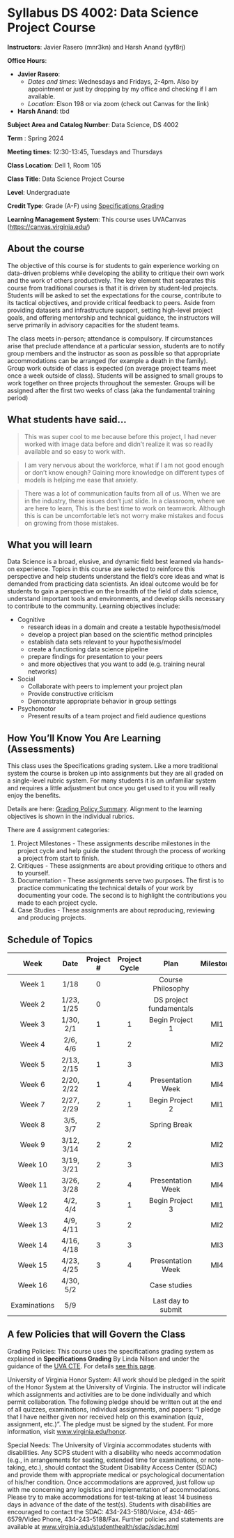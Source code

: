 # Syllabus DS 4002: Data Science Project Course

**Instructors**: Javier Rasero (mnr3kn) and Harsh Anand (yyf8rj)

**Office Hours**:
   - **Javier Rasero**:
        - *Dates and times*: Wednesdays and Fridays, 2-4pm. Also by appointment or just by dropping by my office and checking if I am available.
        - *Location*:  Elson 198 or via zoom (check out Canvas for the link)
   - **Harsh Anand**: tbd

**Subject Area and Catalog Number**: Data Science, DS 4002

**Term** : Spring 2024

**Meeting times**:  12:30-13:45, Tuesdays and Thursdays

**Class Location**: Dell 1, Room 105

**Class Title**: Data Science Project Course

**Level**: Undergraduate

**Credit Type**: Grade (A-F) using [Specifications Grading](https://app.cte.virginia.edu/events/cdi-2x-designing-equitable-grading-schemes)

**Learning Management System**: This course uses UVACanvas (https://canvas.virginia.edu/)
<br>

## About the course
The objective of this course is for students to gain experience working on data-driven 
problems while developing the ability to critique their own work and the work of others 
productively. The key element that separates this course from traditional courses is that it 
is driven by student-led projects. Students will be asked to set the expectations for the 
course, contribute to its tactical objectives, and provide critical feedback to peers. Aside 
from providing datasets and infrastructure support, setting high-level project goals, and 
offering mentorship and technical guidance, the instructors will serve primarily in 
advisory capacities for the student teams.

The class meets in-person; attendance is compulsory. If circumstances arise that preclude 
attendance at a particular session, students are to notify group members and the instructor 
as soon as possible so that appropriate accommodations can be arranged (for example a 
death in the family). Group work outside of class is expected (on average project teams meet once a week outside of class). Students will be assigned to 
small groups to work together on three projects throughout the semester. Groups will be 
assigned after the first two weeks of class (aka the fundamental training period)

## What students have said...
> This was super cool to me because before this project, I had never worked with image data before and didn’t realize it was so readily available and so easy to work with. 

> I am very nervous about the workforce, what if I am not good enough or don’t know enough? Gaining more knowledge on different types of models is helping me ease that anxiety.

> There was a lot of communication faults from all of us. When we are in the industry, these issues don’t just slide. In a classroom, where we are here to learn, This is the best time to work on teamwork. Although this is can be uncomfortable let’s not worry make mistakes and focus on growing from those mistakes.

## What you will learn 
Data Science is a broad, elusive, and dynamic field best learned via hands-on experience. 
Topics in this course are selected to reinforce this perspective and help students understand 
the field’s core ideas and what is demanded from practicing data scientists. An ideal 
outcome would be for students to gain a perspective on the breadth of the field of data 
science, understand important tools and environments, and develop skills necessary to 
contribute to the community. Learning objectives include:
* Cognitive
  * research ideas in a domain and create a testable hypothesis/model
  * develop a project plan based on the scientific method principles
  * establish data sets relevant to your hypothesis/model
  * create a functioning data science pipeline
  * prepare findings for presentation to your peers
  * and more objectives that you want to add (e.g. training neural networks)
* Social
  * Collaborate with peers to implement your project plan
  * Provide constructive criticism
  * Demonstrate appropriate behavior in group settings
* Psychomotor
  * Present results of a team project and field audience questions


## How You’ll Know You Are Learning (Assessments)
This class uses the Specifications grading system. Like a more traditional system the course is broken up into assignments but they are all graded on a single-level rubric system. For many students it is an unfamiliar system and requires a little adjustment but once you get used to it you will really enjoy the benefits.

Details are here: [Grading Policy Summary](grading.md). Alignment to the learning objectives is shown in the individual rubrics. 

There are 4 assignment categories:
1. Project Milestones - These assignments describe milestones in the project cycle and help guide the student through the process of working a project from start to finish.
2. Critiques - These assignments are about providing critique to others and to yourself.
3. Documentation - These assignments serve two purposes. The first is to practice communicating the technical details of your work by documenting your code. The second is to highlight the contributions you made to each project cycle.
4. Case Studies - These assignments are about reproducing, reviewing and producing projects.

## Schedule of Topics 

| Week 	| Date|Project # 	|Project Cycle	| Plan 	|Milestone	|
|:---:	|:---:|:---:	|:---:	|:---:	|:---:	|
| Week 1  | 1/18 |0	|  	   | 	Course Philosophy    |	      |
| Week 2  | 1/23, 1/25 |0  |   | DS project fundamentals | |
| Week 3  | 1/30, 2/1 |1  | 1	|Begin Project 1 | MI1	|
| Week 4  | 2/6, 4/6 |1|	2 |   | MI2	|
| Week 5  | 2/13, 2/15 |1 | 3 |    | MI3   |
| Week 6	 | 2/20, 2/22 |1	  | 4 | Presentation Week  | MI4  |
| Week 7  | 2/27, 2/29 |2   | 1	|   Begin Project 2	|MI1 |
| Week 8  | 3/5, 3/7 | 2 |  	| Spring Break | 	|
| Week 9  | 3/12, 3/14 | 2	| 2	| 	  |MI2|
| Week 10 | 3/19, 3/21 |2	| 3	|	  | MI3	|
| Week 11 | 3/26, 3/28 | 2 | 4 | Presentation Week | MI4 |
| Week 12 | 4/2, 4/4 |  3  |	1 | Begin Project 3 | MI1 |
| Week 13 | 4/9, 4/11 | 3 | 2	|   | MI2 |
| Week 14 | 4/16, 4/18 | 3 | 3 | | MI3 |
| Week 15 | 4/23, 4/25 | 3	| 	4| Presentation Week  | MI4  |
| Week 16 | 4/30, 5/2 | 	|  	| Case studies |  	|
| Examinations | 5/9 | | | Last day to submit| |


## A few Policies that will Govern the Class

Grading Policies: This course uses the specifications grading system as explained in **Specifications Grading** By Linda Nilson and under the guidance of the [UVA CTE](https://app.cte.virginia.edu/events/cdi-2x-designing-equitable-grading-schemes). For details [see this page](grading.md).

University of Virginia Honor System: All work should be pledged in the spirit of the Honor System at the University of Virginia. The instructor will indicate which assignments and activities are to be done individually and which permit collaboration. The following pledge should be written out at the end of all quizzes, examinations, individual assignments, and papers:  “I pledge that I have neither given nor received help on this examination (quiz, assignment, etc.)”.  The pledge must be signed by the student. For more information, visit www.virginia.edu/honor.


Special Needs:  The University of Virginia accommodates students with disabilities. Any SCPS student with a disability who needs accommodation (e.g., in arrangements for seating, extended time for examinations, or note-taking, etc.), should contact the Student Disability Access Center (SDAC) and provide them with appropriate medical or psychological documentation of his/her condition. Once accommodations are approved, just follow up with me concerning any logistics and implementation of accommodations.  Please try to make accommodations for test-taking at least 14 business days in advance of the date of the test(s). Students with disabilities are encouraged to contact the SDAC: 434-243-5180/Voice, 434-465-6579/Video Phone, 434-243-5188/Fax. Further policies and statements are available at www.virginia.edu/studenthealth/sdac/sdac.html

